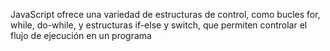 JavaScript ofrece una variedad de estructuras de control, como bucles for, while, do-while, y estructuras if-else y switch, que permiten controlar el flujo de ejecución en un programa